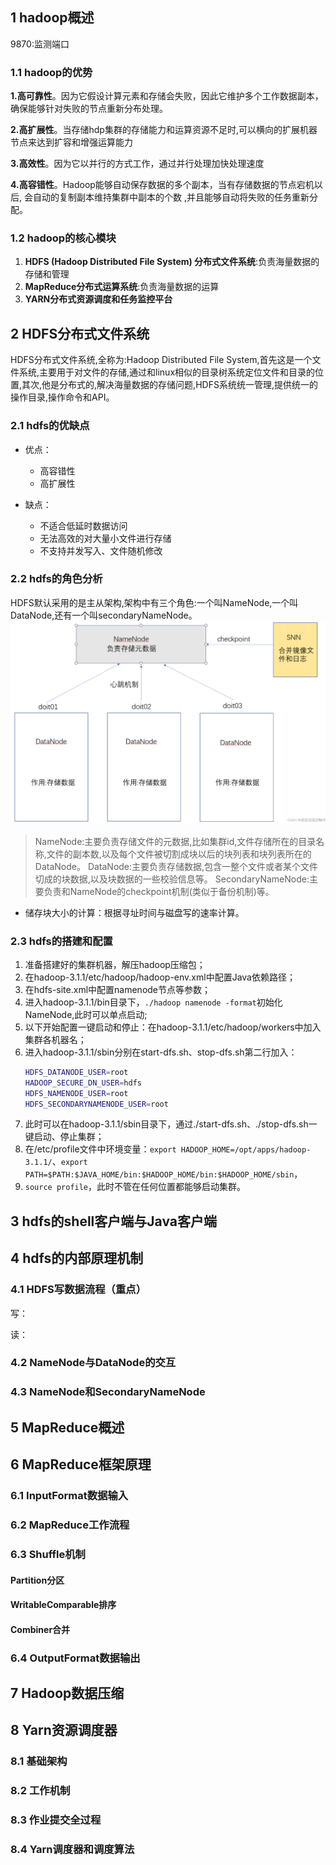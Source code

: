 ## 1 hadoop概述
9870:监测端口
### 1.1 hadoop的优势
**1.高可靠性**。因为它假设计算元素和存储会失败，因此它维护多个工作数据副本，确保能够针对失败的节点重新分布处理。

**2.高扩展性**。当存储hdp集群的存储能力和运算资源不足时,可以横向的扩展机器节点来达到扩容和增强运算能力 

**3.高效性**。因为它以并行的方式工作，通过并行处理加快处理速度

**4.高容错性**。Hadoop能够自动保存数据的多个副本，当有存储数据的节点宕机以后, 会自动的复制副本维持集群中副本的个数 ,并且能够自动将失败的任务重新分配。

### 1.2 hadoop的核心模块
1. **HDFS (Hadoop Distributed File System) 分布式文件系统**:负责海量数据的存储和管理
1. **MapReduce分布式运算系统**:负责海量数据的运算
2. **YARN分布式资源调度和任务监控平台**

## 2 HDFS分布式文件系统
HDFS分布式文件系统,全称为:Hadoop Distributed File System,首先这是一个文件系统,主要用于对文件的存储,通过和linux相似的目录树系统定位文件和目录的位置,其次,他是分布式的,解决海量数据的存储问题,HDFS系统统一管理,提供统一的操作目录,操作命令和API。

### 2.1 hdfs的优缺点
- 优点：
  - 高容错性
  - 高扩展性

- 缺点：
  - 不适合低延时数据访问
  - 无法高效的对大量小文件进行存储
  - 不支持并发写入、文件随机修改

### 2.2 hdfs的角色分析
HDFS默认采用的是主从架构,架构中有三个角色:一个叫NameNode,一个叫DataNode,还有一个叫secondaryNameNode。
![](Hadoop笔记_img/2022-05-19-22-45-21.png)

> NameNode:主要负责存储文件的元数据,比如集群id,文件存储所在的目录名称,文件的副本数,以及每个文件被切割成块以后的块列表和块列表所在的DataNode。
> DataNode:主要负责存储数据,包含一整个文件或者某个文件切成的块数据,以及块数据的一些校验信息等。
> SecondaryNameNode:主要负责和NameNode的checkpoint机制(类似于备份机制)等。

- 储存块大小的计算：根据寻址时间与磁盘写的速率计算。

### 2.3 hdfs的搭建和配置
1. 准备搭建好的集群机器，解压hadoop压缩包；
2. 在hadoop-3.1.1/etc/hadoop/hadoop-env.xml中配置Java依赖路径；
3. 在hdfs-site.xml中配置namenode节点等参数；
4. 进入hadoop-3.1.1/bin目录下，`./hadoop namenode -format`初始化NameNode,此时可以单点启动;
5. 以下开始配置一键启动和停止：在hadoop-3.1.1/etc/hadoop/workers中加入集群各机器名；
6. 进入hadoop-3.1.1/sbin分别在start-dfs.sh、stop-dfs.sh第二行加入：
    ```bash
    HDFS_DATANODE_USER=root 
    HADOOP_SECURE_DN_USER=hdfs
    HDFS_NAMENODE_USER=root 
    HDFS_SECONDARYNAMENODE_USER=root
    ```
7. 此时可以在hadoop-3.1.1/sbin目录下，通过./start-dfs.sh、./stop-dfs.sh一键启动、停止集群；
8. 在/etc/profile文件中环境变量：`export HADOOP_HOME=/opt/apps/hadoop-3.1.1/`、`export PATH=$PATH:$JAVA_HOME/bin:$HADOOP_HOME/bin:$HADOOP_HOME/sbin`，
9. `source profile`，此时不管在任何位置都能够启动集群。

## 3 hdfs的shell客户端与Java客户端


## 4 hdfs的内部原理机制
### 4.1 HDFS写数据流程（重点）
写：

读：

### 4.2 NameNode与DataNode的交互

### 4.3 NameNode和SecondaryNameNode

## 5 MapReduce概述

## 6 MapReduce框架原理
### 6.1 InputFormat数据输入

### 6.2 MapReduce工作流程

### 6.3 Shuffle机制
#### Partition分区
#### WritableComparable排序
#### Combiner合并

### 6.4 OutputFormat数据输出

## 7 Hadoop数据压缩

## 8 Yarn资源调度器
### 8.1 基础架构

### 8.2 工作机制

### 8.3 作业提交全过程

### 8.4 Yarn调度器和调度算法
